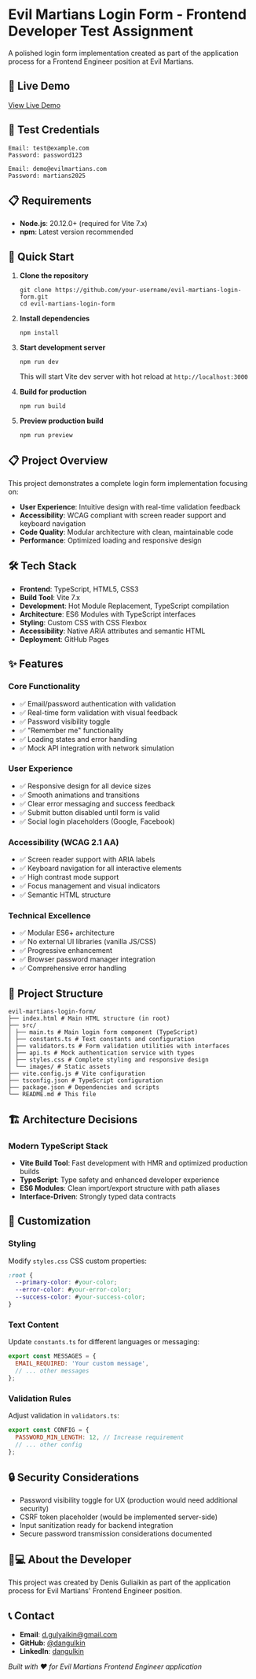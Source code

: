 # Evil Martians Login Form - Frontend Developer Test Assignment

A polished login form implementation created as part of the application process for a Frontend Engineer position at Evil Martians.

## 🚀 Live Demo

[View Live Demo](https://dangulkin.github.io/evil-martians-login-form/)

## 🎯 Test Credentials

```
Email: test@example.com
Password: password123

Email: demo@evilmartians.com  
Password: martians2025
```

## 📋 Requirements

- **Node.js**: 20.12.0+ (required for Vite 7.x)
- **npm**: Latest version recommended

## 🚀 Quick Start

1. **Clone the repository**
   ```
   git clone https://github.com/your-username/evil-martians-login-form.git
   cd evil-martians-login-form
   ```

2. **Install dependencies**
   ```
   npm install
   ```

3. **Start development server**
   ```
   npm run dev
   ```
   This will start Vite dev server with hot reload at `http://localhost:3000`

4. **Build for production**
   ```
   npm run build
   ```

5. **Preview production build**
   ```
   npm run preview
   ```

## 📋 Project Overview

This project demonstrates a complete login form implementation focusing on:
- **User Experience**: Intuitive design with real-time validation feedback
- **Accessibility**: WCAG compliant with screen reader support and keyboard navigation
- **Code Quality**: Modular architecture with clean, maintainable code
- **Performance**: Optimized loading and responsive design

## 🛠 Tech Stack

- **Frontend**: TypeScript, HTML5, CSS3
- **Build Tool**: Vite 7.x
- **Development**: Hot Module Replacement, TypeScript compilation
- **Architecture**: ES6 Modules with TypeScript interfaces
- **Styling**: Custom CSS with CSS Flexbox
- **Accessibility**: Native ARIA attributes and semantic HTML
- **Deployment**: GitHub Pages

## ✨ Features

### Core Functionality
- ✅ Email/password authentication with validation
- ✅ Real-time form validation with visual feedback
- ✅ Password visibility toggle
- ✅ "Remember me" functionality
- ✅ Loading states and error handling
- ✅ Mock API integration with network simulation

### User Experience
- ✅ Responsive design for all device sizes
- ✅ Smooth animations and transitions  
- ✅ Clear error messaging and success feedback
- ✅ Submit button disabled until form is valid
- ✅ Social login placeholders (Google, Facebook)

### Accessibility (WCAG 2.1 AA)
- ✅ Screen reader support with ARIA labels
- ✅ Keyboard navigation for all interactive elements
- ✅ High contrast mode support
- ✅ Focus management and visual indicators
- ✅ Semantic HTML structure

### Technical Excellence
- ✅ Modular ES6+ architecture
- ✅ No external UI libraries (vanilla JS/CSS)
- ✅ Progressive enhancement
- ✅ Browser password manager integration
- ✅ Comprehensive error handling

## 📁 Project Structure

```
evil-martians-login-form/
├── index.html # Main HTML structure (in root)
├── src/
│ ├── main.ts # Main login form component (TypeScript)
│ ├── constants.ts # Text constants and configuration
│ ├── validators.ts # Form validation utilities with interfaces
│ ├── api.ts # Mock authentication service with types
│ ├── styles.css # Complete styling and responsive design
│ └── images/ # Static assets
├── vite.config.js # Vite configuration
├── tsconfig.json # TypeScript configuration
├── package.json # Dependencies and scripts
└── README.md # This file
```

## 🏗 Architecture Decisions

### Modern TypeScript Stack
- **Vite Build Tool**: Fast development with HMR and optimized production builds
- **TypeScript**: Type safety and enhanced developer experience
- **ES6 Modules**: Clean import/export structure with path aliases
- **Interface-Driven**: Strongly typed data contracts

## 🔧 Customization

### Styling
Modify `styles.css` CSS custom properties:
```css
:root {
  --primary-color: #your-color;
  --error-color: #your-error-color;
  --success-color: #your-success-color;
}
```

### Text Content
Update `constants.ts` for different languages or messaging:
```javascript
export const MESSAGES = {
  EMAIL_REQUIRED: 'Your custom message',
  // ... other messages
};
```

### Validation Rules
Adjust validation in `validators.ts`:
```javascript
export const CONFIG = {
  PASSWORD_MIN_LENGTH: 12, // Increase requirement
  // ... other config
};
```

## 🔒 Security Considerations

- Password visibility toggle for UX (production would need additional security)
- CSRF token placeholder (would be implemented server-side)
- Input sanitization ready for backend integration
- Secure password transmission considerations documented

## 👨💻 About the Developer

This project was created by Denis Guliaikin as part of the application process for Evil Martians' Frontend Engineer position. 

## 📞 Contact

- **Email**: d.gulyaikin@gmail.com
- **GitHub**: [@dangulkin](https://github.com/dangulkin)
- **LinkedIn**: [dangulkin](https://linkedin.com/in/dangulkin)

*Built with ❤️ for Evil Martians Frontend Engineer application*
